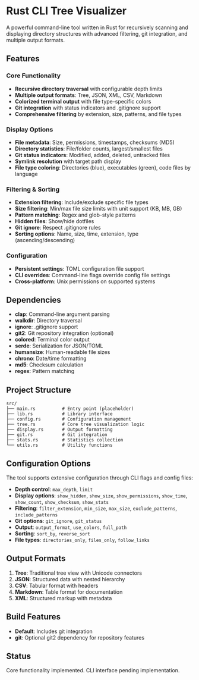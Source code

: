 # Rust CLI Tree Visualizer

A powerful command-line tool written in Rust for recursively scanning and displaying directory structures with advanced filtering, git integration, and multiple output formats.

## Features

### Core Functionality
- **Recursive directory traversal** with configurable depth limits
- **Multiple output formats**: Tree, JSON, XML, CSV, Markdown
- **Colorized terminal output** with file type-specific colors
- **Git integration** with status indicators and .gitignore support
- **Comprehensive filtering** by extension, size, patterns, and file types

### Display Options
- **File metadata**: Size, permissions, timestamps, checksums (MD5)
- **Directory statistics**: File/folder counts, largest/smallest files
- **Git status indicators**: Modified, added, deleted, untracked files
- **Symlink resolution** with target path display
- **File type coloring**: Directories (blue), executables (green), code files by language

### Filtering & Sorting
- **Extension filtering**: Include/exclude specific file types
- **Size filtering**: Min/max file size limits with unit support (KB, MB, GB)
- **Pattern matching**: Regex and glob-style patterns
- **Hidden files**: Show/hide dotfiles
- **Git ignore**: Respect .gitignore rules
- **Sorting options**: Name, size, time, extension, type (ascending/descending)

### Configuration
- **Persistent settings**: TOML configuration file support
- **CLI overrides**: Command-line flags override config file settings
- **Cross-platform**: Unix permissions on supported systems

## Dependencies

- **clap**: Command-line argument parsing
- **walkdir**: Directory traversal
- **ignore**: .gitignore support
- **git2**: Git repository integration (optional)
- **colored**: Terminal color output
- **serde**: Serialization for JSON/TOML
- **humansize**: Human-readable file sizes
- **chrono**: Date/time formatting
- **md5**: Checksum calculation
- **regex**: Pattern matching

## Project Structure

```
src/
├── main.rs          # Entry point (placeholder)
├── lib.rs           # Library interface
├── config.rs        # Configuration management
├── tree.rs          # Core tree visualization logic
├── display.rs       # Output formatting
├── git.rs           # Git integration
├── stats.rs         # Statistics collection
└── utils.rs         # Utility functions
```

## Configuration Options

The tool supports extensive configuration through CLI flags and config files:

- **Depth control**: `max_depth`, `limit`
- **Display options**: `show_hidden`, `show_size`, `show_permissions`, `show_time`, `show_count`, `show_checksum`, `show_stats`
- **Filtering**: `filter_extension`, `min_size`, `max_size`, `exclude_patterns`, `include_patterns`
- **Git options**: `git_ignore`, `git_status`
- **Output**: `output_format`, `use_colors`, `full_path`
- **Sorting**: `sort_by`, `reverse_sort`
- **File types**: `directories_only`, `files_only`, `follow_links`

## Output Formats

1. **Tree**: Traditional tree view with Unicode connectors
2. **JSON**: Structured data with nested hierarchy
3. **CSV**: Tabular format with headers
4. **Markdown**: Table format for documentation
5. **XML**: Structured markup with metadata

## Build Features

- **Default**: Includes git integration
- **git**: Optional git2 dependency for repository features

## Status

Core functionality implemented. CLI interface pending implementation.